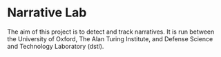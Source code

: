 # Narrative Lab

The aim of this project is to detect and track narratives. It is run between the University of Oxford, The Alan Turing Institute, and Defense Science and Technology Laboratory (dstl).
